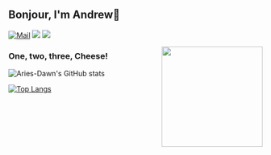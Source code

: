 ## Bonjour, I'm Andrew👋 

[![Mail](https://img.shields.io/badge/-fanshun31@gmail.com-critical?style=flat-square&logo=Gmail&logoColor=white&link=mailto:fanshun31@gmail.com)](mailto:fanshun31@gmail.com)
[![](https://img.shields.io/badge/-Java-007396?style=flat-square&logo=java&logoColor=white)](https://www.oracle.com/java/)
[![](https://img.shields.io/badge/-Python-3776AB?style=flat-square&logo=python&logoColor=white)](https://www.python.org/)

<img align='right' src='https://octodex.github.com/images/filmtocat.png' width='200"'>

### One, two, three, Cheese!


![Aries-Dawn's GitHub stats](https://github-readme-stats.vercel.app/api?username=Aries-Dawn&count_private=true&bg_color=40,C7EDE9,AFD7ED&title_color=458994&text_color=14446A&show_icons=true)

[![Top Langs](https://github-readme-stats.vercel.app/api/top-langs/?username=Aries-Dawn&layout=compact&hide=VHDL,Coq)](https://github.com/anuraghazra/github-readme-stats)

<!-- Here are some ideas to get you started:

- 🔭 I’m currently working on ...
- 🌱 I’m currently learning ...
- 👯 I’m looking to collaborate on ...
- 🤔 I’m looking for help with ...
- 💬 Ask me about ...
- 📫 How to reach me: ...
- 😄 Pronouns: ...
- ⚡ Fun fact: ... -->
